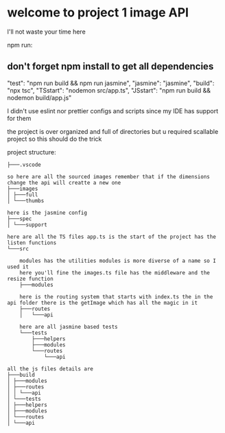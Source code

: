 <h1> welcome to project 1 image API </h1>
I'll not waste your time here

npm run:

<h2> don't forget npm install to get all dependencies </h2>
    <!-- run jasmine test on the latest build -->
    "test": "npm run build && npm run jasmine",
    <!-- run jasmine on existing build -->
    "jasmine": "jasmine",
    <!-- build to convert the typescript to javascript  -->
    "build": "npx tsc",
    <!-- run the typescript build -->
    "TSstart": "nodemon src/app.ts",
    <!-- run the javavScript build -->
    "JSstart": "npm run build && nodemon build/app.js"

I didn't use eslint nor prettier configs and scripts since my IDE has support for them

the project is over organized and full of directories but u required scallable project so this should do the trick

project structure:

    ├───.vscode

    so here are all the sourced images remember that if the dimensions change the api will creatte a new one  
    ├───images
    │ ├───full
    │ └───thumbs

    here is the jasmine config
    ├───spec
    │ └───support

    here are all the TS files app.ts is the start of the project has the listen functions
    └───src

        modules has the utilities modules is more diverse of a name so I used it
        here you'll fine the images.ts file has the middleware and the resize function
        ├───modules

        here is the routing system that starts with index.ts the in the api folder there is the getImage which has all the magic in it
        ├───routes
        │   └───api

        here are all jasmine based tests
        └───tests
            ├───helpers
            ├───modules
            └───routes
                └───api

    all the js files details are
    ├───build
    │ ├───modules
    │ ├───routes
    │ │ └───api
    │ └───tests
    │ ├───helpers
    │ ├───modules
    │ └───routes
    │ └───api
